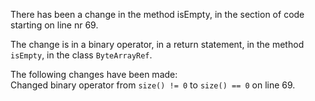 There has been a change in the method isEmpty, in the section of code starting on line nr 69.
  
The change is in a binary operator, in a return statement, in the method ```isEmpty```, in the class ```ByteArrayRef```.
  
The following changes have been made:  
Changed binary operator from ```size() != 0``` to ```size() == 0``` on line 69.  
